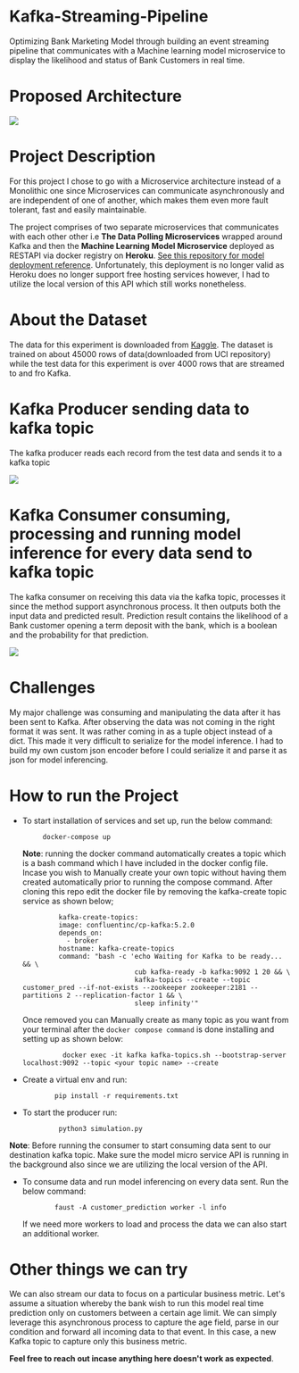 # Kafka-Streaming-Pipeline
Optimizing Bank Marketing Model through building an event streaming pipeline that communicates with a Machine learning model microservice to display the likelihood and status of Bank Customers in real time.

# Proposed Architecture
![](https://github.com/judeleonard/Kafka-Streaming-Pipeline/blob/main/assests/kafka-architecture.jpeg)

# Project Description
For this project I chose to go with a Microservice architecture instead of a Monolithic one since Microservices can communicate asynchronously and are independent of one of another, which makes them even more fault tolerant, fast and easily maintainable.


The project comprises of two separate microservices that communicates with each other other i.e __The Data Polling Microservices__ wrapped around Kafka and then the __Machine Learning Model Microservice__ deployed as RESTAPI via docker registry on __Heroku__. [See this repository for model deployment reference](https://github.com/judeleonard/Machine-learning-model-microservice). Unfortunately, this deployment is no longer valid as Heroku does no longer support free hosting services however, I had to utilize the local version of this API which still works nonetheless. 

# About the Dataset
The data for this experiment is downloaded from [Kaggle](https://www.kaggle.com/). The dataset is trained on about 45000 rows of data(downloaded from UCI repository) while the test data for this experiment is over 4000 rows that are streamed to and fro Kafka.

# Kafka Producer sending data to kafka topic
The kafka producer reads each record from the test data and sends it to a kafka topic

![](https://github.com/judeleonard/Kafka-Streaming-Pipeline/blob/main/assests/kafka-producer.gif)


# Kafka Consumer consuming, processing and running model inference for every data send to kafka topic

The kafka consumer on receiving this data via the kafka topic, processes it since the method support asynchronous process. It then outputs both the input data and predicted result. Prediction result contains the likelihood of a Bank customer opening a term deposit with the bank, which is a boolean and the probability for that prediction.

![](https://github.com/judeleonard/Kafka-Streaming-Pipeline/blob/main/assests/kafka-consumer.gif)


# Challenges

My major challenge was consuming and manipulating the data after it has been sent to Kafka. After observing the data was not coming in the right format it was sent. It was rather coming in as a tuple object instead of a dict. This made it very difficult to serialize for the model inference. I had to build my own custom json encoder before I could serialize it and parse it as json for model inferencing.


# How to run the Project
    
   - To start installation of services and set up, run the below command:
   
   
              docker-compose up

      __Note__: running the docker command automatically creates a topic which is a bash command which I have included in the docker config file. Incase       you wish to Manually create your own topic without having them created automatically prior to running the compose command. After cloning this repo       edit the docker file by removing the kafka-create topic service as shown below;
      
                  kafka-create-topics:
                  image: confluentinc/cp-kafka:5.2.0
                  depends_on:
                    - broker
                  hostname: kafka-create-topics
                  command: "bash -c 'echo Waiting for Kafka to be ready... && \
                                     cub kafka-ready -b kafka:9092 1 20 && \
                                     kafka-topics --create --topic customer_pred --if-not-exists --zookeeper zookeeper:2181 --partitions 2 --replication-factor 1 && \
                                     sleep infinity'"
                                     
                                     
                                     
       Once removed you can Manually create as many topic as you want from your terminal after the `docker compose command` is done installing and        setting up as shown below:
                   
                   docker exec -it kafka kafka-topics.sh --bootstrap-server localhost:9092 --topic <your topic name> --create
                   
                   
  - Create a virtual env and run:
              
                pip install -r requirements.txt
                
  - To start the producer run:
                 
                 python3 simulation.py
                 
   __Note__: Before running the consumer to start consuming data sent to our destination kafka topic. Make sure the model micro service API is running in the background also since we are utilizing the local version of the API.
   
   - To consume data and run model inferencing on every data sent. Run the below command:
                 
                 faust -A customer_prediction worker -l info
                 
      If we need more workers to load and process the data we can also start an additional worker.
      
      
      
 # Other things we can try

We can also stream our data to focus on a particular business metric. Let's assume a situation whereby the bank wish to run this model real time prediction only on customers between a certain age limit. We can simply leverage this asynchronous process
to capture the age field, parse in our condition and forward all incoming data to that event. In this case, a new Kafka topic to capture only this business metric. 
      
__Feel free to reach out incase anything here doesn't work as expected__.
                 
     
